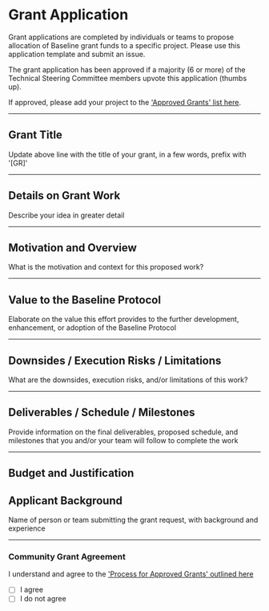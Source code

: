 # Grant Application
Grant applications are completed by individuals or teams to propose allocation of Baseline grant funds to a specific project. Please use this application template and submit an issue.

The grant application has been approved if a majority (6 or more) of the Technical Steering Committee members upvote this application (thumbs up).

If approved, please add your project to the ['Approved Grants' list here](https://github.com/eea-oasis/baseline-grants/blob/main/Approved-Grants-2022.md).

---

## Grant Title
Update above line with the title of your grant, in a few words, prefix with '[GR]'

---

## Details on Grant Work
Describe your idea in greater detail

---

## Motivation and Overview
What is the motivation and context for this proposed work?

---

## Value to the Baseline Protocol
Elaborate on the value this effort provides to the further development, enhancement, or adoption of the Baseline Protocol

---

## Downsides / Execution Risks / Limitations
What are the downsides, execution risks, and/or limitations of this work?

---

## Deliverables / Schedule / Milestones
Provide information on the final deliverables, proposed schedule, and milestones that you and/or your team will follow to complete the work

---

## Budget and Justification
<!-- Provide proposed amount that should be paid (in USD) for the grant work, with detailed justification -->


## Applicant Background
Name of person or team submitting the grant request, with background and experience 

---

### Community Grant Agreement 
I understand and agree to the ['Process for Approved Grants' outlined here](https://github.com/eea-oasis/baseline-grants/blob/main/README.md)
- [ ] I agree 
- [ ] I do not agree
